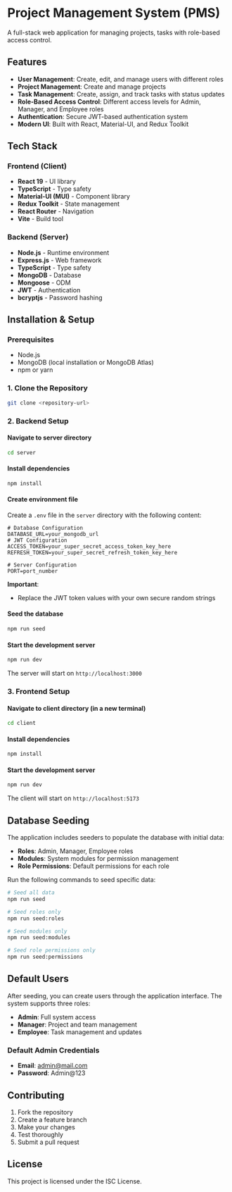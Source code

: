 # Project Management System (PMS)

A full-stack web application for managing projects, tasks with role-based access control.

## Features

- **User Management**: Create, edit, and manage users with different roles
- **Project Management**: Create and manage projects
- **Task Management**: Create, assign, and track tasks with status updates
- **Role-Based Access Control**: Different access levels for Admin, Manager, and Employee roles
- **Authentication**: Secure JWT-based authentication system
- **Modern UI**: Built with React, Material-UI, and Redux Toolkit

## Tech Stack

### Frontend (Client)
- **React 19** - UI library
- **TypeScript** - Type safety
- **Material-UI (MUI)** - Component library
- **Redux Toolkit** - State management
- **React Router** - Navigation
- **Vite** - Build tool

### Backend (Server)
- **Node.js** - Runtime environment
- **Express.js** - Web framework
- **TypeScript** - Type safety
- **MongoDB** - Database
- **Mongoose** - ODM
- **JWT** - Authentication
- **bcryptjs** - Password hashing

## Installation & Setup

### Prerequisites
- Node.js 
- MongoDB (local installation or MongoDB Atlas)
- npm or yarn

### 1. Clone the Repository
```bash
git clone <repository-url>
```

### 2. Backend Setup

#### Navigate to server directory
```bash
cd server
```

#### Install dependencies
```bash
npm install
```

#### Create environment file
Create a `.env` file in the `server` directory with the following content:

```env
# Database Configuration
DATABASE_URL=your_mongodb_url
# JWT Configuration
ACCESS_TOKEN=your_super_secret_access_token_key_here
REFRESH_TOKEN=your_super_secret_refresh_token_key_here

# Server Configuration
PORT=port_number
```

**Important**: 
- Replace the JWT token values with your own secure random strings

#### Seed the database
```bash
npm run seed
```

#### Start the development server
```bash
npm run dev
```

The server will start on `http://localhost:3000`

### 3. Frontend Setup

#### Navigate to client directory (in a new terminal)
```bash
cd client
```

#### Install dependencies
```bash
npm install
```

#### Start the development server
```bash
npm run dev
```

The client will start on `http://localhost:5173`

## Database Seeding

The application includes seeders to populate the database with initial data:

- **Roles**: Admin, Manager, Employee roles
- **Modules**: System modules for permission management
- **Role Permissions**: Default permissions for each role

Run the following commands to seed specific data:

```bash
# Seed all data
npm run seed

# Seed roles only
npm run seed:roles

# Seed modules only
npm run seed:modules

# Seed role permissions only
npm run seed:permissions
```

## Default Users

After seeding, you can create users through the application interface. The system supports three roles:

- **Admin**: Full system access
- **Manager**: Project and team management
- **Employee**: Task management and updates

### Default Admin Credentials
- **Email**: admin@mail.com
- **Password**: Admin@123

## Contributing

1. Fork the repository
2. Create a feature branch
3. Make your changes
4. Test thoroughly
5. Submit a pull request

## License

This project is licensed under the ISC License.

